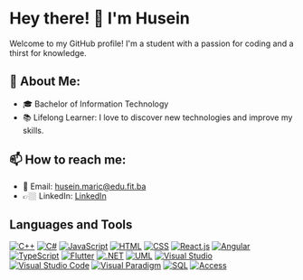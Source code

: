 # Hey there! 👋 I'm Husein

Welcome to my GitHub profile! I'm a student with a passion for coding and a thirst for knowledge.

## 🌱 About Me:

- 🎓 Bachelor of Information Technology 
- 📚 Lifelong Learner: I love to discover new technologies and improve my skills.

## 📫 How to reach me:

- 📧 Email: husein.maric@edu.fit.ba
- 👉🏼 LinkedIn: [LinkedIn](https://www.linkedin.com/in/marichusein/)

## Languages and Tools
[![C++](https://img.shields.io/badge/-C++-blue?style=for-the-badge&logo=c%2B%2B&logoColor=white)](https://en.cppreference.com/)
[![C#](https://img.shields.io/badge/-C%23-purple?style=for-the-badge&logo=c-sharp&logoColor=white)](https://docs.microsoft.com/en-us/dotnet/csharp/)
[![JavaScript](https://img.shields.io/badge/-JavaScript-yellow?style=for-the-badge&logo=javascript&logoColor=white)](https://developer.mozilla.org/en-US/docs/Web/JavaScript)
[![HTML](https://img.shields.io/badge/-HTML-orange?style=for-the-badge&logo=html5&logoColor=white)](https://developer.mozilla.org/en-US/docs/Web/HTML)
[![CSS](https://img.shields.io/badge/-CSS-blue?style=for-the-badge&logo=css3&logoColor=white)](https://developer.mozilla.org/en-US/docs/Web/CSS)
[![React.js](https://img.shields.io/badge/-React.js-blue?style=for-the-badge&logo=react&logoColor=white)](https://reactjs.org/)
[![Angular](https://img.shields.io/badge/-Angular-red?style=for-the-badge&logo=angular&logoColor=white)](https://angular.io/)
[![TypeScript](https://img.shields.io/badge/-TypeScript-blue?style=for-the-badge&logo=typescript&logoColor=white)](https://www.typescriptlang.org/)
[![Flutter](https://img.shields.io/badge/-Flutter-blue?style=for-the-badge&logo=flutter&logoColor=white)](https://flutter.dev/)
[![.NET](https://img.shields.io/badge/-.NET-purple?style=for-the-badge&logo=.net&logoColor=white)](https://dotnet.microsoft.com/)
[![UML](https://img.shields.io/badge/-UML-lightgrey?style=for-the-badge)](https://www.uml.org/)
[![Visual Studio](https://img.shields.io/badge/-Visual%20Studio-blue?style=for-the-badge&logo=visual-studio&logoColor=white)](https://visualstudio.microsoft.com/)
[![Visual Studio Code](https://img.shields.io/badge/-Visual%20Studio%20Code-blue?style=for-the-badge&logo=visual-studio-code&logoColor=white)](https://code.visualstudio.com/)
[![Visual Paradigm](https://img.shields.io/badge/-Visual%20Paradigm-blue?style=for-the-badge)](https://www.visual-paradigm.com/)
[![SQL](https://img.shields.io/badge/-SQL-black?style=for-the-badge&logo=sql&logoColor=white)](https://www.sql.org/)
[![Access](https://img.shields.io/badge/-Access-yellow?style=for-the-badge&logo=microsoft-access&logoColor=white)](https://www.microsoft.com/en-us/microsoft-365/access/)




